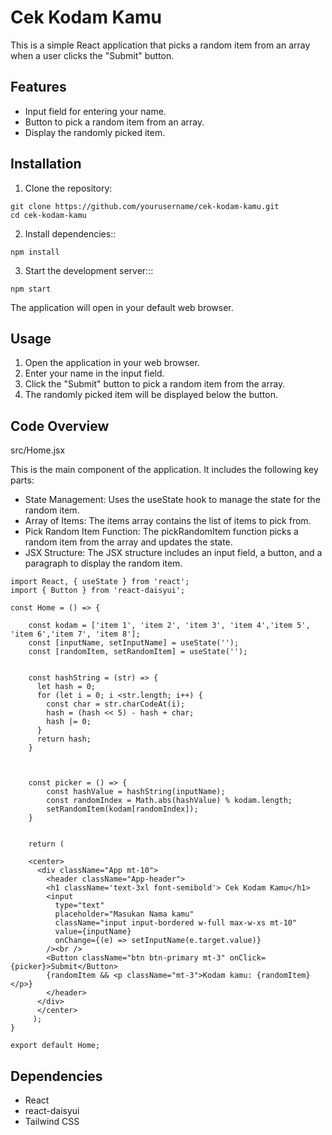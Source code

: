 # Cek Kodam Kamu

This is a simple React application that picks a random item from an array when a user clicks the "Submit" button. 

## Features

* Input field for entering your name.
* Button to pick a random item from an array.
* Display the randomly picked item.


## Installation

1. Clone the repository:
```
git clone https://github.com/yourusername/cek-kodam-kamu.git
cd cek-kodam-kamu
```

2. Install dependencies::
```
npm install
```

3. Start the development server:::
```
npm start
```
The application will open in your default web browser.


## Usage

1. Open the application in your web browser.
2. Enter your name in the input field.
3. Click the "Submit" button to pick a random item from the array.
4. The randomly picked item will be displayed below the button.

## Code Overview

src/Home.jsx

This is the main component of the application. It includes the following key parts:

* State Management: Uses the useState hook to manage the state for the random item.
* Array of Items: The items array contains the list of items to pick from.
* Pick Random Item Function: The pickRandomItem function picks a random item from the array and updates the state.
* JSX Structure: The JSX structure includes an input field, a button, and a paragraph to display the random item.

```
import React, { useState } from 'react';
import { Button } from 'react-daisyui';

const Home = () => {
    
    const kodam = ['item 1', 'item 2', 'item 3', 'item 4','item 5', 'item 6','item 7', 'item 8'];
    const [inputName, setInputName] = useState('');
    const [randomItem, setRandomItem] = useState('');


    const hashString = (str) => {
      let hash = 0;
      for (let i = 0; i <str.length; i++) {
        const char = str.charCodeAt(i);
        hash = (hash << 5) - hash + char;
        hash |= 0;
      }
      return hash;
    }



    const picker = () => {
        const hashValue = hashString(inputName);
        const randomIndex = Math.abs(hashValue) % kodam.length;
        setRandomItem(kodam[randomIndex]);
    }


    return ( 

    <center>
      <div className="App mt-10">
        <header className="App-header">
        <h1 className='text-3xl font-semibold'> Cek Kodam Kamu</h1> 
        <input
          type="text"
          placeholder="Masukan Nama kamu"
          className="input input-bordered w-full max-w-xs mt-10"
          value={inputName}
          onChange={(e) => setInputName(e.target.value)}
        /><br />
        <Button className="btn btn-primary mt-3" onClick={picker}>Submit</Button>
        {randomItem && <p className="mt-3">Kodam kamu: {randomItem}</p>}
        </header>
      </div>
      </center>
     );
}
 
export default Home;
```

## Dependencies

* React
* react-daisyui
* Tailwind CSS